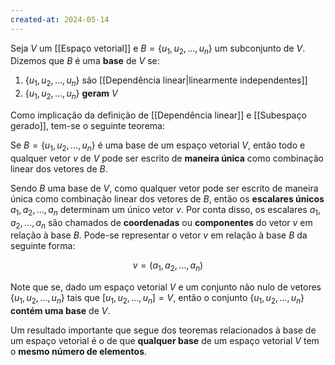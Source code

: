 ```yaml
---
created-at: 2024-05-14
---
```


Seja $V$ um [[Espaço vetorial]] e $B = \{u_1, u_2, \dots, u_n\}$ um subconjunto de $V$. Dizemos que $B$ é uma **base** de $V$ se:

1.  $\{u_1, u_2, \dots, u_n\}$ são [[Dependência linear|linearmente independentes]]
2.  $\{u_1, u_2, \dots, u_n\}$ **geram** $V$

Como implicação da definição de [[Dependência linear]] e [[Subespaço gerado]], tem-se o seguinte teorema:

Se $B=\{u_1, u_2, \dots, u_n\}$ é uma base de um espaço vetorial $V$, então todo e qualquer vetor $v$ de $V$ pode ser escrito de **maneira única** como combinação linear dos vetores de $B$.

Sendo $B$ uma base de $V$, como qualquer vetor pode ser escrito de maneira única como combinação linear dos vetores de $B$, então os **escalares únicos** $a_1, a_2, \dots, a_n$ determinam um único vetor $v$. Por conta disso, os escalares $a_1, a_2, \dots, a_n$ são chamados de **coordenadas** ou **componentes** do vetor $v$ em relação à base $B$. Pode-se representar o vetor $v$ em relação à base $B$ da seguinte forma: 

$$
v = (a_1, a_2, \dots, a_n)
$$

Note que se, dado um espaço vetorial $V$ e um conjunto não nulo de vetores $\{u_1, u_2, \dots, u_n\}$ tais que $[u_1, u_2, \dots, u_n] = V$, então o conjunto $\{u_1, u_2, \dots, u_n\}$ **contém uma base** de $V$.

Um resultado importante que segue dos teoremas relacionados à base de um espaço vetorial é o de que **qualquer base** de um espaço vetorial $V$ tem o **mesmo número de elementos**.